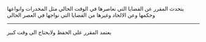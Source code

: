 يتحدث المقرر عن القضايا التي نعاصرها في الوقت الحالي مثل المخدرات وانواعها وحكمها وعن الالحاد وغيرها من القضايا التي
نواجها في العصر الحالي

---
يعتمد المقرر على الحفظ ولايحتاج الى وقت كبير
